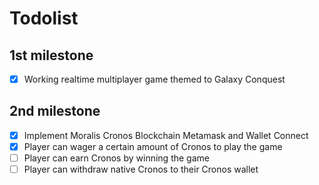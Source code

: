 # Todolist

## 1st milestone

- [x] Working realtime multiplayer game themed to Galaxy Conquest

## 2nd milestone

- [x] Implement Moralis Cronos Blockchain Metamask and Wallet Connect
- [x] Player can wager a certain amount of Cronos to play the game
- [ ] Player can earn Cronos by winning the game
- [ ] Player can withdraw native Cronos to their Cronos wallet
